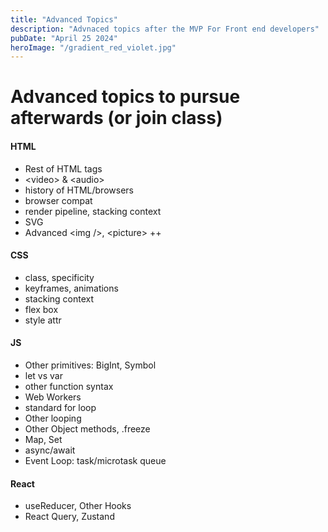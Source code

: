 ```yaml
---
title: "Advanced Topics"
description: "Advnaced topics after the MVP For Front end developers"
pubDate: "April 25 2024"
heroImage: "/gradient_red_violet.jpg"
---
```


# Advanced topics to pursue afterwards (or join class)

#### HTML
- Rest of HTML tags
- &lt;video> & &lt;audio>
- history of HTML/browsers
- browser compat
- render pipeline, stacking context
- SVG
- Advanced &lt;img />, &lt;picture> ++

#### CSS
- class, specificity
- keyframes, animations
- stacking context
- flex box
- style attr

#### JS
- Other primitives: BigInt, Symbol
- let vs var
- other function syntax
- Web Workers
- standard for loop
- Other looping
- Other Object methods, .freeze
- Map, Set
- async/await
- Event Loop: task/microtask queue

#### React
- useReducer, Other Hooks
- React Query, Zustand